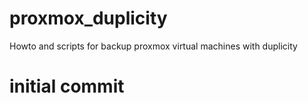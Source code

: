 # proxmox_duplicity
Howto and scripts for backup proxmox virtual machines with duplicity

# initial commit
